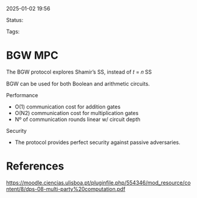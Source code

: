 2025-01-02 19:56

Status: 

Tags: 

# BGW MPC

The BGW protocol explores Shamir’s SS, instead of 𝑡 = 𝑛 SS

BGW can be used for both Boolean and arithmetic circuits.

Performance
- O(1) communication cost for addition gates
- O(N2) communication cost for multiplication gates
- Nº of communication rounds linear w/ circuit depth

Security
- The protocol provides perfect security against passive adversaries.

# References

https://moodle.ciencias.ulisboa.pt/pluginfile.php/554346/mod_resource/content/8/dps-08-multi-party%20computation.pdf